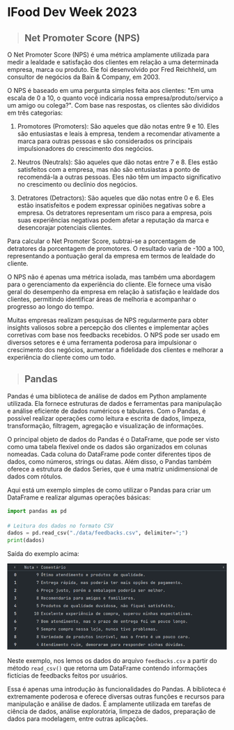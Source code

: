 # IFood Dev Week 2023

> ## **Net Promoter Score (NPS)**

O Net Promoter Score (NPS) é uma métrica amplamente utilizada para medir a lealdade e satisfação dos clientes em relação a uma determinada empresa, marca ou produto. Ele foi desenvolvido por Fred Reichheld, um consultor de negócios da Bain & Company, em 2003.

O NPS é baseado em uma pergunta simples feita aos clientes: "Em uma escala de 0 a 10, o quanto você indicaria nossa empresa/produto/serviço a um amigo ou colega?". Com base nas respostas, os clientes são divididos em três categorias:

1. Promotores (Promoters): São aqueles que dão notas entre 9 e 10. Eles são entusiastas e leais à empresa, tendem a recomendar ativamente a marca para outras pessoas e são considerados os principais impulsionadores do crescimento dos negócios.

2. Neutros (Neutrals): São aqueles que dão notas entre 7 e 8. Eles estão satisfeitos com a empresa, mas não são entusiastas a ponto de recomendá-la a outras pessoas. Eles não têm um impacto significativo no crescimento ou declínio dos negócios.

3. Detratores (Detractors): São aqueles que dão notas entre 0 e 6. Eles estão insatisfeitos e podem expressar opiniões negativas sobre a empresa. Os detratores representam um risco para a empresa, pois suas experiências negativas podem afetar a reputação da marca e desencorajar potenciais clientes.

Para calcular o Net Promoter Score, subtrai-se a porcentagem de detratores da porcentagem de promotores. O resultado varia de -100 a 100, representando a pontuação geral da empresa em termos de lealdade do cliente.

O NPS não é apenas uma métrica isolada, mas também uma abordagem para o gerenciamento da experiência do cliente. Ele fornece uma visão geral do desempenho da empresa em relação à satisfação e lealdade dos clientes, permitindo identificar áreas de melhoria e acompanhar o progresso ao longo do tempo.

Muitas empresas realizam pesquisas de NPS regularmente para obter insights valiosos sobre a percepção dos clientes e implementar ações corretivas com base nos feedbacks recebidos. O NPS pode ser usado em diversos setores e é uma ferramenta poderosa para impulsionar o crescimento dos negócios, aumentar a fidelidade dos clientes e melhorar a experiência do cliente como um todo.

> ## **Pandas**

Pandas é uma biblioteca de análise de dados em Python amplamente utilizada. Ela fornece estruturas de dados e ferramentas para manipulação e análise eficiente de dados numéricos e tabulares. Com o Pandas, é possível realizar operações como leitura e escrita de dados, limpeza, transformação, filtragem, agregação e visualização de informações.

O principal objeto de dados do Pandas é o DataFrame, que pode ser visto como uma tabela flexível onde os dados são organizados em colunas nomeadas. Cada coluna do DataFrame pode conter diferentes tipos de dados, como números, strings ou datas. Além disso, o Pandas também oferece a estrutura de dados Series, que é uma matriz unidimensional de dados com rótulos.

Aqui está um exemplo simples de como utilizar o Pandas para criar um DataFrame e realizar algumas operações básicas:

```python
import pandas as pd

# Leitura dos dados no formato CSV
dados = pd.read_csv("./data/feedbacks.csv", delimiter=";")
print(dados)
```

Saída do exemplo acima:

![](./assets/exemplo_dataframe.png)

Neste exemplo, nos lemos os dados do arquivo `feedbacks.csv` a partir do método `read_csv()` que retorna um DataFrame contendo informações fictícias de feedbacks feitos por usuários. 

Essa é apenas uma introdução às funcionalidades do Pandas. A biblioteca é extremamente poderosa e oferece diversas outras funções e recursos para manipulação e análise de dados. É amplamente utilizada em tarefas de ciência de dados, análise exploratória, limpeza de dados, preparação de dados para modelagem, entre outras aplicações.